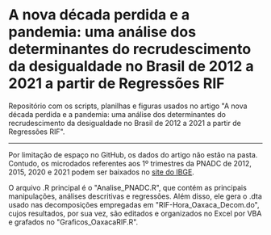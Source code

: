 # A nova década perdida e a pandemia: uma análise dos determinantes do recrudescimento da desigualdade no Brasil de 2012 a 2021 a partir de Regressões RIF

Repositório com os scripts, planilhas e figuras usados no artigo "A nova década perdida e a pandemia: uma análise dos determinantes do recrudescimento da desigualdade no Brasil de 2012 a 2021 a partir de Regressões RIF".

-----

Por limitação de espaço no GitHub, os dados do artigo não estão na pasta.
Contudo, os microdados referentes aos 1º trimestres da PNADC de 2012, 2015, 2020 e 2021 podem ser baixados no [site do IBGE](https://www.ibge.gov.br/estatisticas/sociais/trabalho/17270-pnad-continua.html?=&t=downloads).

O arquivo .R principal é o "Analise_PNADC.R", que contém as principais manipulações, análises descritivas e regressões.
Além disso, ele gera o .dta usado nas decomposições empregadas em "RIF-Hora_Oaxaca_Decom.do", cujos resultados, por sua vez, são editados e organizados no Excel por VBA e grafados no "Graficos_OaxacaRIF.R".
